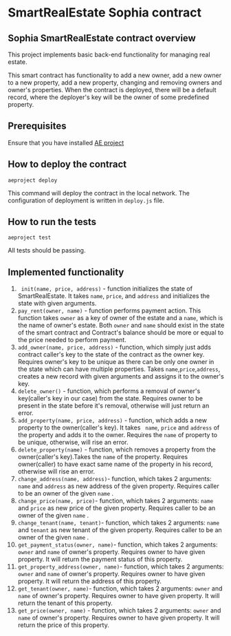 # SmartRealEstate Sophia contract

## Sophia SmartRealEstate contract overview
This project implements basic back-end functionality for managing real estate. 

This smart contract has functionality to add a new owner, add a new owner to a new property, add a new property, changing and removing owners and owner's properties. When the contract is deployed, there will be a default record, where the deployer's key will be the owner of some predefined property.

## Prerequisites
Ensure that you have installed [AE project](https://github.com/aeternity/aepp-aeproject-js)

## How to deploy the contract
`aeproject deploy`

This command will deploy the contract in the local network.
The configuration of deployment is written in `deploy.js` file.

## How to run the tests
`aeproject test`

All tests should be passing.

## Implemented functionality
1. ` init(name, price, address)` - function initializes the state of SmartRealEstate. It takes `name`, `price`, and `address` and initializes the state with given arguments.
2. `pay_rent(owner, name)` - function performs payment action. This function takes `owner` as a key of owner of the estate and a `name`, which is the name of owner's estate. Both `owner` and `name` should exist in the state of the smart contract and Contract's balance should be more or equal to the price needed to perform payment.
3. `add_owner(name, price, address)` - function, which simply just adds contract caller's key to the state of the contract as the owner key. Requires owner's key to be unique as there can be only one owner in the state which can have multiple properties. Takes `name`,`price`,`address`, creates a new record with given arguments and assigns it to the owner's key.
4. `delete_owner()` - function, which performs a removal of owner's key(caller's key in our case) from the state. Requires owner to be present in the state before it's removal, otherwise will just return an error.
5. `add_property(name, price, address)` - function, which adds a new property to the owner(caller's key). It takes ` name`, `price` and `address` of the property and adds it to the owner. Requires the `name` of property to be unique, otherwise, will rise an error.
6. `delete_property(name)` - function, which removes a property from the owner(caller's key).Takes the `name` of the property. Requires owner(caller) to have exact same name of the property in his record, otherwise will rise an error.
7. `change_address(name, address)`- function, which takes 2 arguments: `name` and `address` as new address of the given property. Requires caller to be an owner of the given `name` .
8. `change_price(name, price)`- function, which takes 2 arguments: `name` and `price` as new price of the given property. Requires caller to be an owner of the given `name` . 
9. `change_tenant(name, tenant)`- function, which takes 2 arguments: `name` and `tenant` as new tenant of the given property. Requires caller to be an owner of the given `name` . 
10. `get_payment_status(owner, name)`- function, which takes 2 arguments: `owner` and `name` of owner's property. Requires owner to have given property. It will return the payment status of this property.
11. `get_property_address(owner, name)`- function, which takes 2 arguments: `owner` and `name` of owner's property. Requires owner to have given property. It will return the address of this property.
12. `get_tenant(owner, name)`- function, which takes 2 arguments: `owner` and `name` of owner's property. Requires owner to have given property. It will return the tenant of this property.
13. `get_price(owner, name)` - function, which takes 2 arguments: `owner` and `name` of owner's property. Requires owner to have given property. It will return the price of this property.